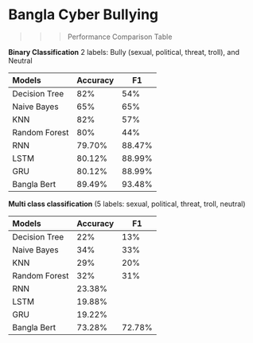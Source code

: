 # Bangla Cyber Bullying

>>>Performance Comparison Table 

**Binary Classification** 2 labels: Bully (sexual, political, threat, troll), and Neutral

| Models | Accuracy | F1 
| :----------- | :----------- | ------- |
Decision Tree | 82% | 54%
Naive Bayes | 65% | 65%
KNN | 82% | 57%
Random Forest | 80% | 44%
RNN | 79.70% | 88.47%
LSTM | 80.12% | 88.99%
GRU | 80.12% | 88.99%
Bangla Bert | 89.49% | 93.48%

**Multi class classification** (5 labels: sexual, political, threat, troll, neutral)

| Models | Accuracy | F1 
| :----------- | :----------- | ------- |
Decision Tree | 22% | 13%
Naive Bayes | 34% | 33%
KNN | 29% | 20%
Random Forest | 32% | 31%
RNN | 23.38% | 
LSTM | 19.88% |
GRU | 19.22% |
Bangla Bert | 73.28% | 72.78%

